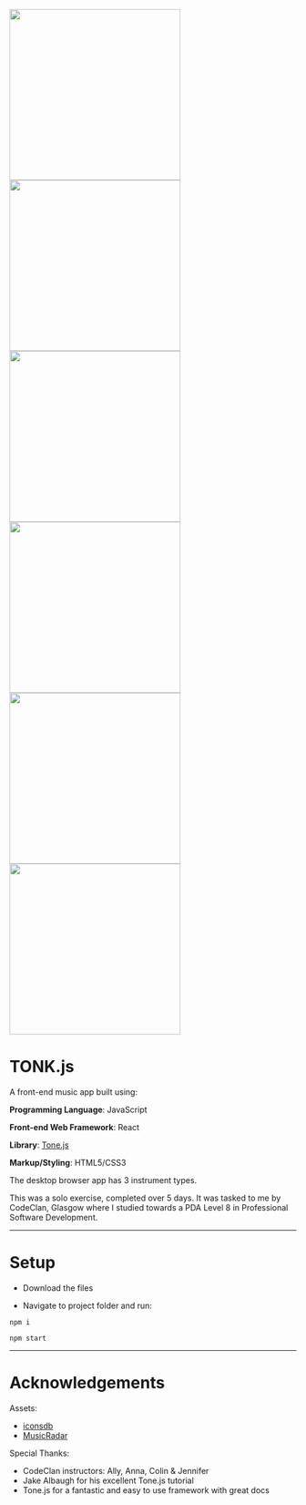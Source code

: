 <img src="" width="300"> <img src="" width="300"> <img src="" width="300"> <img src="" width="300"> <img src="" width="300"> <img src="" width="300">


# TONK.js

A front-end music app built using:

**Programming Language**: JavaScript

**Front-end Web Framework**: React

**Library**: [Tone.js](https://tonejs.github.io/)

**Markup/Styling**: HTML5/CSS3

The desktop browser app has 3 instrument types.

This was a solo exercise, completed over 5 days. It was tasked to me by CodeClan, Glasgow where I studied towards a PDA Level 8 in Professional Software Development.

---

# Setup

- Download the files

- Navigate to project folder and run:

```
npm i
```
```
npm start
```

---

# Acknowledgements

Assets:

- [iconsdb](https://www.iconsdb.com/)
- [MusicRadar](https://www.musicradar.com/)

Special Thanks:

- CodeClan instructors: Ally, Anna, Colin & Jennifer
- Jake Albaugh for his excellent Tone.js tutorial
- Tone.js for a fantastic and easy to use framework with great docs

